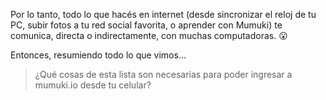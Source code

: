 Por lo tanto, todo lo que hacés en internet (desde sincronizar el reloj de tu PC, subir fotos a tu red social favorita, o aprender con Mumuki) te comunica, directa o indirectamente, con muchas computadoras. :open_mouth:

Entonces, resumiendo todo lo que vimos...

> ¿Qué cosas de esta lista son necesarias para poder ingresar a mumuki.io desde tu celular?